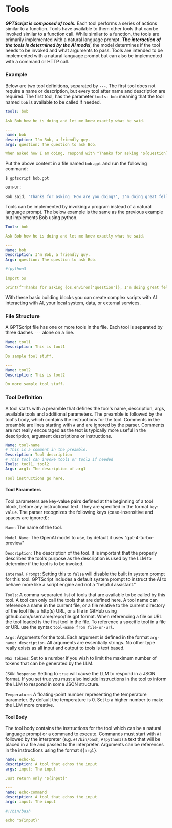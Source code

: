 # Tools

***GPTScript is composed of tools.*** Each tool performs a series of actions similar to a function. Tools have available to them other tools that can be invoked similar to a function call. While similar to a function, the tools are
primarily implemented with a natural language prompt. ***The interaction of the tools is determined by the AI model***, the model determines if the tool needs to be invoked and what arguments to pass. Tools are intended to be implemented
with a natural language prompt but can also be implemented with a command or HTTP call.

### Example
Below are two tool definitions, separated by `---`. The first tool does not require a name or description, but
every tool after name and description are required. The first tool, has the parameter `tools: bob` meaning that the tool named `bob` is available to be called if needed.

```yaml
tools: bob

Ask Bob how he is doing and let me know exactly what he said.

---
name: bob
description: I'm Bob, a friendly guy.
args: question: The question to ask Bob.

When asked how I am doing, respond with "Thanks for asking "${question}", I'm doing great fellow friendly AI tool!"
```


Put the above content in a file named `bob.gpt` and run the following command:
```sh
$ gptscript bob.gpt

OUTPUT:

Bob said, "Thanks for asking 'How are you doing?', I'm doing great fellow friendly AI tool!"
```

Tools can be implemented by invoking a program instead of a natural language prompt. The below
example is the same as the previous example but implements Bob using python.

```yaml
Tools: bob

Ask Bob how he is doing and let me know exactly what he said.

---
Name: bob
Description: I'm Bob, a friendly guy.
Args: question: The question to ask Bob.

#!python3

import os

print(f"Thanks for asking {os.environ['question']}, I'm doing great fellow friendly AI tool!")
```

With these basic building blocks you can create complex scripts with AI interacting with AI, your local system, data,
or external services.


### File Structure
A GPTScript file has one or more tools in the file. Each tool is separated by three dashes `---` alone on a line.

```yaml
Name: tool1
Description: This is tool1

Do sample tool stuff.

---
Name: tool2
Description: This is tool2

Do more sample tool stuff.
```

### Tool Definition

A tool starts with a preamble that defines the tool's name, description, args, available tools and additional parameters.
The preamble is followed by the tool's body, which contains the instructions for the tool. Comments in
the preamble are lines starting with `#` and are ignored by the parser. Comments are not really encouraged
as the text is typically more useful in the description, argument descriptions or instructions.

```yaml
Name: tool-name
# This is a comment in the preamble.
Description: Tool description
# This tool can invoke tool1 or tool2 if needed
Tools: tool1, tool2
Args: arg1: The description of arg1

Tool instructions go here.
```
#### Tool Parameters

Tool parameters are key-value pairs defined at the beginning of a tool block, before any instructional text. They are specified in the format `key: value`. The parser recognizes the following keys (case-insensitive and spaces are ignored):

`Name`: The name of the tool.

`Model Name`: The OpenAI model to use, by default it uses "gpt-4-turbo-preview"

`Description`: The description of the tool. It is important that the properly describes the tool's purpose as the
description is used by the LLM to determine if the tool is to be invoked.

`Internal Prompt`: Setting this to `false` will disable the built in system prompt for this tool. GPTScript includes a
default system prompt to instruct the AI to behave more like a script engine and not a "helpful assistant."

`Tools`: A comma-separated list of tools that are available to be called by this tool. A tool can only call the tools
that are defined here. A tool name can reference a name in the current file, or a file relative to the current directory
of the tool file, a http(s) URL, or a file in GitHub using github.com/username/repo/file.gpt format. When referencing
a file or URL the tool loaded is the first tool in the file. To reference a specific tool in a file or URL use the
syntax `tool-name from file-or-url`.

`Args`: Arguments for the tool. Each argument is defined in the format `arg-name: description`. All arguments are essentially
strings. No other type really exists as all input and output to tools is text based.

`Max Tokens`: Set to a number if you wish to limit the maximum number of tokens that can be generated by the LLM.

`JSON Response`: Setting to `true` will cause the LLM to respond in a JSON format. If you set true you must also include instructions in the tool
to inform the LLM to respond in some JSON structure.

`Temperature`: A floating-point number representing the temperature parameter. By default the temperature is 0. Set to a higher number to make the LLM more creative.

#### Tool Body

The tool body contains the instructions for the tool which can be a natural language prompt or
a command to execute. Commands must start with `#!` followed by the interpreter (e.g. `#!/bin/bash`, `#!python3`)
a text that will be placed in a file and passed to the interpreter. Arguments can be references in the instructions
using the format `${arg1}`.

```yaml
name: echo-ai
description: A tool that echos the input
args: input: The input

Just return only "${input}"

---
name: echo-command
description: A tool that echos the input
args: input: The input

#!/bin/bash

echo "${input}"
```
